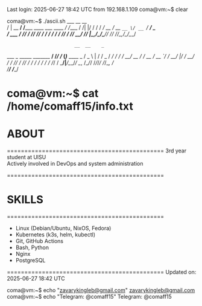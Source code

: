 Last login: 2025-06-27 18:42 UTC from 192.168.1.109
coma@vm:~$ clear

coma@vm:~$ ./ascii.sh
    ___         __                        __     
   /   | __  __/ /_____  ____ ___  ____ _/ /____ 
  / /| |/ / / / __/ __ \/ __ `__ \/ __ `/ __/ _ \
 / ___ / /_/ / /_/ /_/ / / / / / / /_/ / /_/  __/
/_/  |_\__,_/\__/\____/_/ /_/ /_/\__,_/\__/\___/ 
                                                 
                             __  __    _            
  ___ _   _____  _______  __/ /_/ /_  (_)___  ____ _
 / _ \ | / / _ \/ ___/ / / / __/ __ \/ / __ \/ __ `/
/  __/ |/ /  __/ /  / /_/ / /_/ / / / / / / / /_/ / 
\___/|___/\___/_/   \__, /\__/_/ /_/_/_/ /_/\__, /  
                   /____/                  /____/   

coma@vm:~$ cat /home/comaff15/info.txt
=============================================
#                   ABOUT
=============================================
3rd year student at UlSU  
Actively involved in DevOps and system administration

=============================================
#                   SKILLS
=============================================
- Linux (Debian/Ubuntu, NixOS, Fedora)
- Kubernetes (k3s, helm, kubectl)
- Git, GitHub Actions
- Bash, Python
- Nginx
- PostgreSQL

=============================================
Updated on: 2025-06-27 18:42 UTC

coma@vm:~$ echo "zavarykingleb@gmail.com"
zavarykingleb@gmail.com
coma@vm:~$ echo "Telegram: @comaff15"
Telegram: @comaff15
